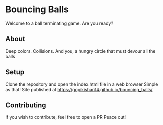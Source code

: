 # Bouncing Balls
Welcome to a ball terminating game. 
Are you ready?

## About
Deep colors. Collisions. And you, a hungry circle that must devour all the balls

## Setup
Clone the repository and open the index.html file in a web browser
Simple as that!
Site published at https://gopikishan14.github.io/bouncing_balls/

## Contributing
If you wish to contribute, feel free to open a PR
Peace out!
